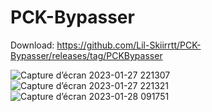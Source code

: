 # PCK-Bypasser

Download: https://github.com/Lil-Skiirrtt/PCK-Bypasser/releases/tag/PCKBypasser

![Capture d’écran 2023-01-27 221307](https://user-images.githubusercontent.com/63059967/215201752-a576eaa0-a8ae-4f96-a651-c7676a011fdc.png)
![Capture d’écran 2023-01-27 221321](https://user-images.githubusercontent.com/63059967/215201787-03752436-7a54-4bcd-a4a6-586c1d44721e.png)
![Capture d’écran 2023-01-28 091751](https://user-images.githubusercontent.com/63059967/215255206-9d0f92cf-46e2-4065-9ce9-6471f1128e13.png)
